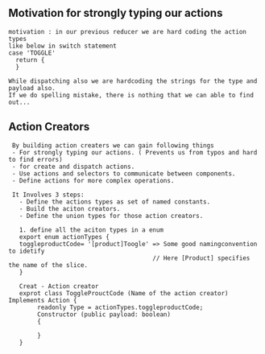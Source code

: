## Motivation for strongly typing our actions
    motivation : in our previous reducer we are hard coding the action types 
    like below in switch statement
    case 'TOGGLE'
      return {
      }
   
    While dispatching also we are hardcoding the strings for the type and payload also.
    If we do spelling mistake, there is nothing that we can able to find out... 

## Action Creators 
     By building action creaters we can gain following things
     - For strongly typing our actions. ( Prevents us from typos and hard to find errors) 
     - for create and dispatch actions.
     - Use actions and selectors to communicate between components. 
     - Define actions for more complex operations.   
     
     It Involves 3 steps: 
       - Define the actions types as set of named constants.
       - Build the aciton creators. 
       - Define the union types for those action creators. 
       
       1. define all the aciton types in a enum 
       export enum actionTypes {
       toggleproductCode= '[product]Toogle' => Some good namingconvention to idetify 
                                            // Here [Product] specifies the name of the slice. 
       }
       
       Creat - Action creator
       exprot class ToggleProuctCode (Name of the action creator) Implements Action {
            readonly Type = actionTypes.toggleproductCode;
            Constructor (public payload: boolean)
            {
             
            }
       }

## 
